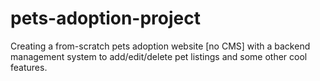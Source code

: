 # pets-adoption-project
Creating a from-scratch pets adoption website [no CMS] with a backend management system to add/edit/delete pet listings and some other cool features.
